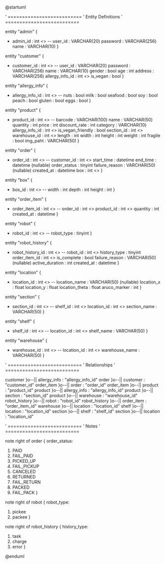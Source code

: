 @startuml

' ==========================
'  Entity Definitions
' ==========================

entity "admin" {
  * admin_id : int <<PK>>
  --
  user_id : VARCHAR(20)
  password : VARCHAR(256)
  name : VARCHAR(10)
}

entity "customer" {
  * customer_id : int <<PK>>
  --
  user_id : VARCHAR(20)
  password : VARCHAR(256)
  name : VARCHAR(10)
  gender : bool
  age : int
  address : VARCHAR(256)
  allergy_info_id : int <<FK>>
  is_vegan : bool
}

entity "allergy_info" {
  * allergy_info_id : int <<PK>>
  --
  nuts : bool
  milk : bool
  seafood : bool
  soy : bool
  peach : bool
  gluten : bool
  eggs : bool
}

entity "product" {
  * product_id : int <<PK>>
  --
  barcode : VARCHAR(100)
  name : VARCHAR(50)
  quantity : int
  price : int
  discount_rate : int
  category : VARCHAR(10)
  allergy_info_id : int <<FK>>
  is_vegan_friendly : bool
  section_id : int <<FK>>
  warehouse_id : int <<FK>>
  length : int
  width : int
  height : int
  weight : int
  fragile : bool
  img_paht : VARCHAR(50)
}

entity "order" {
  * order_id : int <<PK>>
  --
  customer_id : int <<FK>>
  start_time : datetime
  end_time : datetime (nullable)
  order_status : tinyint
  failure_reason : VARCHAR(50) (nullable)
  created_at : datetime
  box : int <<FK>>
}

entity "box" {
  * box_id : int <<PK>>
  --
  width : int
  depth : int
  height : int
}

entity "order_item" {
  * order_item_id : int <<PK>>
  --
  order_id : int <<FK>>
  product_id : int <<FK>>
  quantity : int
  created_at : datetime
}

entity "robot" {
  * robot_id : int <<PK>>
  --
  robot_type : tinyint
}

entity "robot_history" {
  * robot_history_id : int <<PK>>
  --
  robot_id : int <<FK>>
  history_type : tinyint
  order_item_id : int <<FK>>
  is_complete : bool
  failure_reason : VARCHAR(50) (nullable)
  active_duration : int
  created_at : datetime
}

entity "location" {
  * location_id : int <<PK>>
  --
  location_name : VARCHAR(50) (nullable)
  location_x : float
  location_y : float
  location_theta : float
  aruco_marker : int
}

entity "section" {
  * section_id : int <<PK>>
  --
  shelf_id : int <<FK>>
  location_id : int <<FK>>
  section_name : VARCHAR(50)
}

entity "shelf" {
  * shelf_id : int <<PK>>
  --
  location_id : int <<FK>>
  shelf_name : VARCHAR(50)
}

entity "warehouse" {
  * warehouse_id : int <<PK>>
  --
  location_id : int <<FK>>
  warehouse_name : VARCHAR(50)
}

' ==========================
'  Relationships
' ==========================

customer }o--|| allergy_info : "allergy_info_id"
order }o--|| customer : "customer_id"
order_item }o--|| order : "order_id"
order_item }o--|| product : "product_id"
product }o--|| allergy_info : "allergy_info_id"
product }o--|| section : "section_id"
product }o--|| warehouse : "warehouse_id"
robot_history }o--|| robot : "robot_id"
robot_history }o--|| order_item : "order_item_id"
warehouse }o--|| location : "location_id"
shelf }o--|| location : "location_id"
section }o--|| shelf : "shelf_id"
section }o--|| location : "location_id"


' ==========================
'  Notes
' ==========================

note right of order {
  order_status:
  1. PAID
  2. FAIL_PAID
  3. PICKED_UP
  4. FAIL_PICKUP
  5. CANCELED
  6. RETURNED
  7. FAIL_RETURN
  8. PACKED
  9. FAIL_PACK
}

note right of robot {
  robot_type:
  1. pickee
  2. packee
}

note right of robot_history {
  history_type:
  1. task
  3. charge
  5. error
}

@enduml